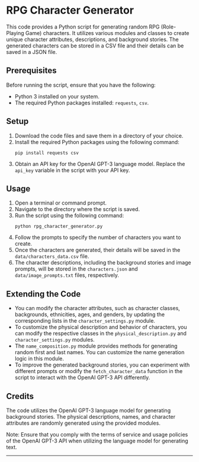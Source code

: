 # RPG Character Generator

This code provides a Python script for generating random RPG (Role-Playing Game) characters. It utilizes various modules and classes to create unique character attributes, descriptions, and background stories. The generated characters can be stored in a CSV file and their details can be saved in a JSON file.

## Prerequisites

Before running the script, ensure that you have the following:

- Python 3 installed on your system.
- The required Python packages installed: `requests`, `csv`.

## Setup

1. Download the code files and save them in a directory of your choice.
2. Install the required Python packages using the following command:
   ```
   pip install requests csv
   ```
3. Obtain an API key for the OpenAI GPT-3 language model. Replace the `api_key` variable in the script with your API key.

## Usage

1. Open a terminal or command prompt.
2. Navigate to the directory where the script is saved.
3. Run the script using the following command:
   ```
   python rpg_character_generator.py
   ```
4. Follow the prompts to specify the number of characters you want to create.
5. Once the characters are generated, their details will be saved in the `data/characters_data.csv` file.
6. The character descriptions, including the background stories and image prompts, will be stored in the `characters.json` and `data/image_prompts.txt` files, respectively.

## Extending the Code

- You can modify the character attributes, such as character classes, backgrounds, ethnicities, ages, and genders, by updating the corresponding lists in the `character_settings.py` module.
- To customize the physical description and behavior of characters, you can modify the respective classes in the `physical_description.py` and `character_settings.py` modules.
- The `name_composition.py` module provides methods for generating random first and last names. You can customize the name generation logic in this module.
- To improve the generated background stories, you can experiment with different prompts or modify the `fetch_character_data` function in the script to interact with the OpenAI GPT-3 API differently.

## Credits

The code utilizes the OpenAI GPT-3 language model for generating background stories. The physical descriptions, names, and character attributes are randomly generated using the provided modules.

Note: Ensure that you comply with the terms of service and usage policies of the OpenAI GPT-3 API when utilizing the language model for generating text.

---

